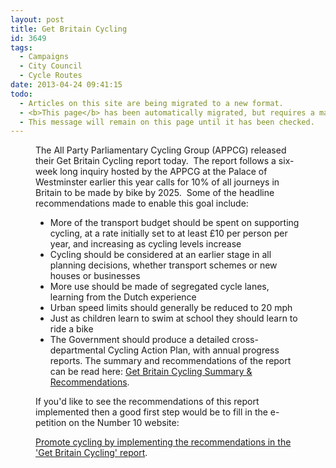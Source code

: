 ```yaml
---
layout: post
title: Get Britain Cycling
id: 3649
tags:
  - Campaigns
  - City Council
  - Cycle Routes
date: 2013-04-24 09:41:15
todo:
  - Articles on this site are being migrated to a new format.
  - <b>This page</b> has been automatically migrated, but requires a manual check-&amp;-tune to ensure the format and links all work as expected.
  - This message will remain on this page until it has been checked.
---
```


<figure id="attachment_3651" align="alignright" width="212"][![Get Britain Cycling Summary &amp; Recommendations](http://www.pompeybug.co.uk/wp-content/uploads/2013/04/Get-Britain-Cycling-Summary-Recommendations-212x300.png "Get Britain Cycling Summary &amp; Recommendations")](http://www.pompeybug.co.uk/wp-content/uploads/2013/04/Get-Britain-Cycling-Summary-Recommendations-copy.pdf) Get Britain Cycling Summary &amp; Recommendations</figure>

The All Party Parliamentary Cycling Group (APPCG) released their Get Britain Cycling report today.  The report follows a six-week long inquiry hosted by the APPCG at the Palace of Westminster earlier this year calls for 10% of all journeys in Britain to be made by bike by 2025.  Some of the headline recommendations made to enable this goal include:

*   More of the transport budget should be spent on supporting cycling, at a rate initially set to at least £10 per person per year, and increasing as cycling levels increase
*   Cycling should be considered at an earlier stage in all planning decisions, whether transport schemes or new houses or businesses
*   More use should be made of segregated cycle lanes, learning from the Dutch experience
*   Urban speed limits should generally be reduced to 20 mph
*   Just as children learn to swim at school they should learn to ride a bike
*   The Government should produce a detailed cross-departmental Cycling Action Plan, with annual progress reports.
The summary and recommendations of the report can be read here: [Get Britain Cycling Summary &amp; Recommendations](http://www.pompeybug.co.uk/wp-content/uploads/2013/04/Get-Britain-Cycling-Summary-Recommendations-copy.pdf "Get Britain Cycling Summary &amp; Recommendations").

If you'd like to see the recommendations of this report implemented then a good first step would be to fill in the e-petition on the Number 10 website:

[Promote cycling by implementing the recommendations in the 'Get Britain Cycling' report](http://epetitions.direct.gov.uk/petitions/49196 "Promote cycling by implementing the recommendations in the ").